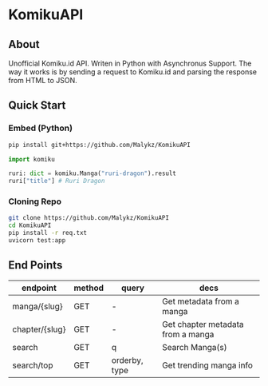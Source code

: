 # KomikuAPI
## About
Unofficial Komiku.id API. Writen in Python with Asynchronus Support. The way it works is by sending a request to Komiku.id and parsing the response from HTML to JSON.

## Quick Start
### Embed (Python)
```bash
pip install git+https://github.com/Malykz/KomikuAPI
```
```python
import komiku

ruri: dict = komiku.Manga("ruri-dragon").result
ruri["title"] # Ruri Dragon
```
### Cloning Repo 
```bash
git clone https://github.com/Malykz/KomikuAPI
cd KomikuAPI
pip install -r req.txt
uvicorn test:app
```

## End Points
| endpoint | method | query | decs |
|---|---|---|---|
| manga/{slug} | GET | - | Get metadata from a manga |
|chapter/{slug}| GET | - | Get chapter metadata from a manga |
|search | GET | q | Search Manga(s) |
|search/top| GET | orderby, type | Get trending manga info |